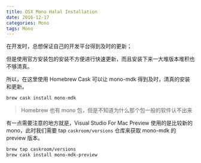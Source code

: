 ```yaml
---
title: OSX Mono Halal Installation
date: 2016-12-17
categories: Mono
tags: Mono
---
```


在开发时，总想保证自己的开发平台得到及时的更新；

但是使用官方安装包的安装不方便进行快速更新，而且安装下来一大堆版本堆积也不够清真。

所以，在这里使用 Homebrew Cask 可以让 mono-mdk 得到及时，清真的安装和更新。


```sh
brew cask install mono-mdk
```

> Homebrew 也有 mono 包，但是不知道为什么那个包一般的软件认不出来

有一点需要注意的地方就是，Visual Studio For Mac Preview 使用的是比较新的 mono，此时我们需要 tap `caskroom/versions` 仓库来获取 mono-mdk 的 preview 版本。

```sh
brew tap caskroom/versions
brew cask install mono-mdk-preview
```
